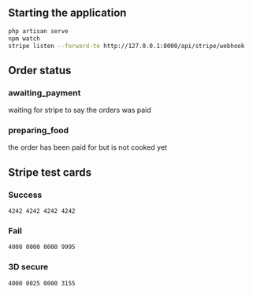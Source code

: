## Starting the application
```bash
php artisan serve 
npm watch
stripe listen --forward-to http://127.0.0.1:8000/api/stripe/webhook
```

## Order status
### awaiting_payment
waiting for stripe to say the orders was paid

### preparing_food
the order has been paid for but is not cooked yet

## Stripe test cards
### Success
`4242 4242 4242 4242`

### Fail
`4000 0000 0000 9995`

### 3D secure
`4000 0025 0000 3155`
